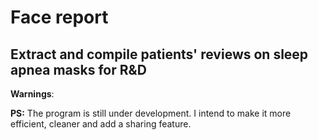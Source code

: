 # Face report

## Extract and compile patients' reviews on sleep apnea masks for R&D



**Warnings**:



**PS:** The program is still under development. I intend to make it more efficient, cleaner and add a sharing feature.